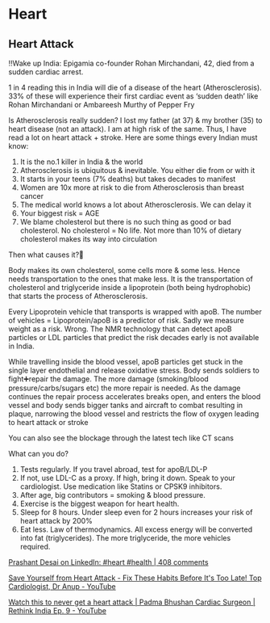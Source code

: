 # Heart

## Heart Attack

‼️Wake up India: Epigamia co-founder Rohan Mirchandani, 42, died from a sudden cardiac arrest.

1 in 4 reading this in India will die of a disease of the heart (Atherosclerosis). 33% of these will experience their first cardiac event as ‘sudden death’ like Rohan Mirchandani or Ambareesh Murthy of Pepper Fry

Is Atherosclerosis really sudden? I lost my father (at 37) & my brother (35) to heart disease (not an attack). I am at high risk of the same. Thus, I have read a lot on heart attack + stroke. Here are some things every Indian must know:

1. It is the no.1 killer in India & the world
2. Atherosclerosis is ubiquitous & inevitable. You either die from or with it
3. It starts in your teens (7% deaths) but takes decades to manifest
4. Women are 10x more at risk to die from Atherosclerosis than breast cancer
5. The medical world knows a lot about Atherosclerosis. We can delay it
6. Your biggest risk = AGE
7. We blame cholesterol but there is no such thing as good or bad cholesterol. No cholesterol = No life. Not more than 10% of dietary cholesterol makes its way into circulation

Then what causes it?🤨

Body makes its own cholesterol, some cells more & some less. Hence needs transportation to the ones that make less. It is the transportation of cholesterol and triglyceride inside a lipoprotein (both being hydrophobic) that starts the process of Atherosclerosis.

Every Lipoprotein vehicle that transports is wrapped with apoB. The number of vehicles = Lipoprotein/apoB is a predictor of risk. Sadly we measure weight as a risk. Wrong. The NMR technology that can detect apoB particles or LDL particles that predict the risk decades early is not available in India.

While travelling inside the blood vessel, apoB particles get stuck in the single layer endothelial and release oxidative stress. Body sends soldiers to fight➕repair the damage. The more damage (smoking/blood pressure/carbs/sugars etc) the more repair is needed. As the damage continues the repair process accelerates breaks open, and enters the blood vessel and body sends bigger tanks and aircraft to combat resulting in plaque, narrowing the blood vessel and restricts the flow of oxygen leading to heart attack or stroke

You can also see the blockage through the latest tech like CT scans

What can you do?

1. Tests regularly. If you travel abroad, test for apoB/LDL-P
2. If not, use LDL-C as a proxy. If high, bring it down. Speak to your cardiologist. Use medication like Statins or CPSK9 inhibitors.
3. After age, big contributors = smoking & blood pressure.
4. Exercise is the biggest weapon for heart health.
5. Sleep for 8 hours. Under sleep even for 2 hours increases your risk of heart attack by 200%
6. Eat less. Law of thermodynamics. All excess energy will be converted into fat (triglycerides). The more triglyceride, the more vehicles required.

[Prashant Desai on LinkedIn: #heart #health | 408 comments](https://www.linkedin.com/posts/itsprashantdesai_heart-health-activity-7276811579344457728-Erud?utm_source=share&utm_medium=member_desktop)

[Save Yourself from Heart Attack - Fix These Habits Before It's Too Late! Top Cardiologist, Dr Anup - YouTube](https://www.youtube.com/watch?v=uR0xpHMz3Ls)

[Watch this to never get a heart attack \| Padma Bhushan Cardiac Surgeon \| Rethink India Ep. 9 - YouTube](https://youtu.be/tHkt17D0AWA)
